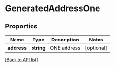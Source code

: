 # GeneratedAddressOne

## Properties

Name | Type | Description | Notes
------------ | ------------- | ------------- | -------------
**address** | **string** | ONE address | [optional]

[[Back to API list]](../../README.md#api-endpoints)
